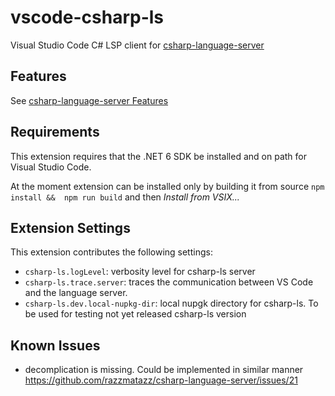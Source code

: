 # vscode-csharp-ls

Visual Studio Code C# LSP client for [csharp-language-server](https://github.com/razzmatazz/csharp-language-server)

## Features

See [csharp-language-server Features](https://github.com/razzmatazz/csharp-language-server#features)

## Requirements

This extension requires that the .NET 6 SDK be installed and on path for Visual Studio Code.

At the moment extension can be installed only by building it from source `npm install &&  npm run build` and then _Install from VSIX..._

## Extension Settings

This extension contributes the following settings:

* `csharp-ls.logLevel`: verbosity level for csharp-ls server
* `csharp-ls.trace.server`: traces the communication between VS Code and the language server.
* `csharp-ls.dev.local-nupkg-dir`: local nupgk directory for csharp-ls. To be used for testing not yet released csharp-ls version

## Known Issues

* decomplication is missing. Could be implemented in similar manner https://github.com/razzmatazz/csharp-language-server/issues/21
